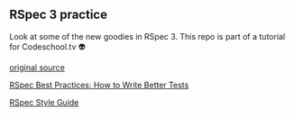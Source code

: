## RSpec 3 practice

Look at some of the new goodies in RSpec 3. This repo is part of a tutorial for Codeschool.tv :alien:

[original source](https://www.codeschool.com/screencasts/rspec-3-best-practices)

[RSpec Best Practices: How to Write Better Tests](http://betterspecs.org)

[RSpec Style Guide](./style.markdown)

